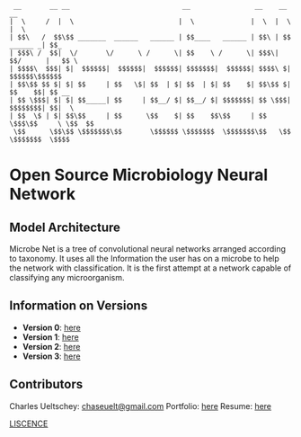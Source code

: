 ```
 __       __ __                            __                __    __           __     
|  \     /  |  \                          |  \              |  \  |  \         |  \    
| $$\   /  $$\$$ _______  ______   ______ | $$____   ______ | $$\ | $$ ______ _| $$_   
| $$$\ /  $$|  \/       \/      \ /      \| $$    \ /      \| $$$\| $$/      |   $$ \  
| $$$$\  $$$| $|  $$$$$$|  $$$$$$|  $$$$$$| $$$$$$$|  $$$$$$| $$$$\ $|  $$$$$$\$$$$$$  
| $$\$$ $$ $| $| $$     | $$   \$| $$  | $| $$  | $| $$    $| $$\$$ $| $$    $$| $$ __ 
| $$ \$$$| $| $| $$_____| $$     | $$__/ $| $$__/ $| $$$$$$$| $$ \$$$| $$$$$$$$| $$|  \
| $$  \$ | $| $$\$$     | $$      \$$    $| $$    $$\$$     | $$  \$$$\$$     \ \$$  $$
 \$$      \$$\$$ \$$$$$$$\$$       \$$$$$$ \$$$$$$$  \$$$$$$$\$$   \$$ \$$$$$$$  \$$$$ 

```

# Open Source Microbiology Neural Network

## Model Architecture

Microbe Net is a tree of convolutional neural networks arranged according to taxonomy.
It uses all the Information the user has on a microbe to help the network with classification.
It is the first attempt at a network capable of classifying any microorganism.



## Information on Versions

* **Version 0**: [here](./model/Model-v0/V0.md)
* **Version 1**: [here](./model/Model-v1/V1.md)
* **Version 2**: [here](./model/Model-v2/V2.md)
* **Version 3**: [here](./model/Model-v3/V3.md)

## Contributors

Charles Ueltschey: chaseuelt@gmail.com
Portfolio: [here](https://charles-ueltschey-portfolio.netlify.app/)
Resume: [here](./documentation/)


[LISCENCE](./documentation/LISCENCE)
